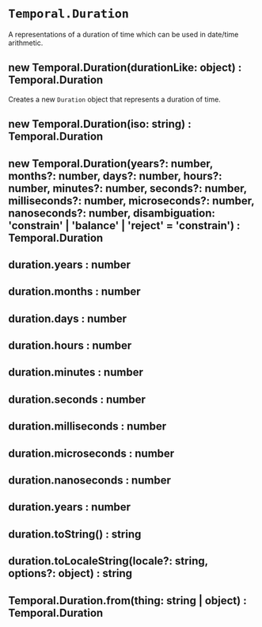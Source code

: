 # `Temporal.Duration`

A representations of a duration of time which can be used in date/time arithmetic.

## new Temporal.Duration(durationLike: object) : Temporal.Duration

Creates a new `Duration` object that represents a duration of time.

## new Temporal.Duration(iso: string) : Temporal.Duration

## new Temporal.Duration(years?: number, months?: number, days?: number, hours?: number, minutes?: number, seconds?: number, milliseconds?: number, microseconds?: number, nanoseconds?: number, disambiguation: 'constrain' | 'balance' | 'reject' = 'constrain') : Temporal.Duration

## duration.years : number

## duration.months : number

## duration.days : number

## duration.hours : number

## duration.minutes : number

## duration.seconds : number

## duration.milliseconds : number

## duration.microseconds : number

## duration.nanoseconds : number

## duration.years : number

## duration.toString() : string

## duration.toLocaleString(locale?: string, options?: object) : string

## Temporal.Duration.from(thing: string | object) : Temporal.Duration
